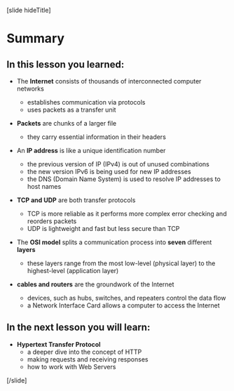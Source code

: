 [slide hideTitle]

# Summary

## In this lesson you learned:

- The **Internet** consists of thousands of interconnected computer networks
    * establishes communication via protocols 
    * uses packets as a transfer unit 
 
- **Packets** are chunks of a larger file 
    * they carry essential information in their headers 
 
- An **IP address** is like a unique identification number 
    * the previous version of IP (IPv4) is out of unused combinations 
    * the new version IPv6 is being used for new IP addresses 
    * the DNS (Domain Name System) is used to resolve IP addresses to host names
 
- **TCP and UDP** are both transfer protocols 
    * TCP is more reliable as it performs more complex error checking and reorders packets
    * UDP is lightweight and fast but less secure than TCP 

- The **OSI model** splits a communication process into **seven** different **layers**
    * these layers range from the most low-level (physical layer) to the highest-level (application layer)

- **cables and routers** are the groundwork of the Internet
    * devices, such as hubs, switches, and repeaters control the data flow
    * a Network Interface Card allows a computer to access the Internet

## In the next lesson you will learn:

- **Hypertext Transfer Protocol**
    * a deeper dive into the concept of HTTP 
    * making requests and receiving responses 
    * how to work with Web Servers 
   
[/slide]